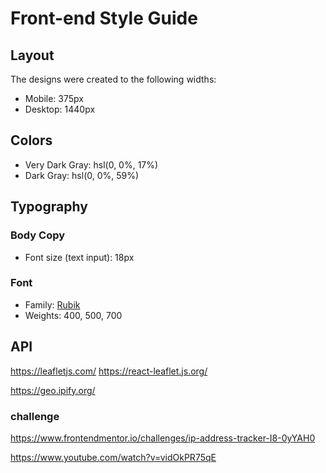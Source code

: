 # Front-end Style Guide

## Layout

The designs were created to the following widths:

- Mobile: 375px
- Desktop: 1440px

## Colors

- Very Dark Gray: hsl(0, 0%, 17%)
- Dark Gray: hsl(0, 0%, 59%)

## Typography

### Body Copy

- Font size (text input): 18px

### Font

- Family: [Rubik](https://fonts.google.com/specimen/Rubik)
- Weights: 400, 500, 700

## API
https://leafletjs.com/
https://react-leaflet.js.org/

https://geo.ipify.org/

### challenge
https://www.frontendmentor.io/challenges/ip-address-tracker-I8-0yYAH0

https://www.youtube.com/watch?v=vidOkPR75qE